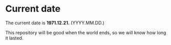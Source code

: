# Current date

The current date is **1971.12.21.** (YYYY.MM.DD.)

This repository will be good when the world ends, so we will know how long it lasted.